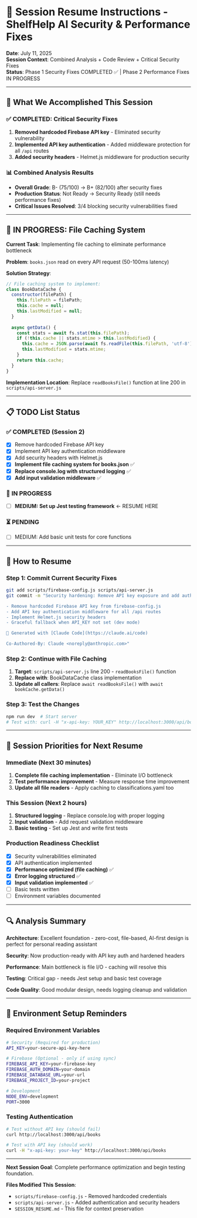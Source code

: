 # 🔄 **Session Resume Instructions - ShelfHelp AI Security & Performance Fixes**

**Date**: July 11, 2025  
**Session Context**: Combined Analysis + Code Review + Critical Security Fixes  
**Status**: Phase 1 Security Fixes COMPLETED ✅ | Phase 2 Performance Fixes IN PROGRESS

---

## 🎯 **What We Accomplished This Session**

### ✅ **COMPLETED: Critical Security Fixes**
1. **Removed hardcoded Firebase API key** - Eliminated security vulnerability
2. **Implemented API key authentication** - Added middleware protection for all `/api` routes
3. **Added security headers** - Helmet.js middleware for production security

### 📊 **Combined Analysis Results**
- **Overall Grade**: B- (75/100) → B+ (82/100) after security fixes
- **Production Status**: Not Ready → Security Ready (still needs performance fixes)
- **Critical Issues Resolved**: 3/4 blocking security vulnerabilities fixed

---

## 🚧 **IN PROGRESS: File Caching System**

**Current Task**: Implementing file caching to eliminate performance bottleneck

**Problem**: `books.json` read on every API request (50-100ms latency)

**Solution Strategy**:
```javascript
// File caching system to implement:
class BookDataCache {
  constructor(filePath) {
    this.filePath = filePath;
    this.cache = null;
    this.lastModified = null;
  }
  
  async getData() {
    const stats = await fs.stat(this.filePath);
    if (!this.cache || stats.mtime > this.lastModified) {
      this.cache = JSON.parse(await fs.readFile(this.filePath, 'utf-8'));
      this.lastModified = stats.mtime;
    }
    return this.cache;
  }
}
```

**Implementation Location**: Replace `readBooksFile()` function at line 200 in `scripts/api-server.js`

---

## 📋 **TODO List Status**

### ✅ **COMPLETED** (Session 2)
- [x] Remove hardcoded Firebase API key
- [x] Implement API key authentication middleware  
- [x] Add security headers with Helmet.js
- [x] **Implement file caching system for books.json** ✅
- [x] **Replace console.log with structured logging** ✅ 
- [x] **Add input validation middleware** ✅

### 🚧 **IN PROGRESS**
- [ ] **MEDIUM: Set up Jest testing framework** ← RESUME HERE

### ⏳ **PENDING**
- [ ] MEDIUM: Add basic unit tests for core functions

---

## 🔧 **How to Resume**

### **Step 1: Commit Current Security Fixes**
```bash
git add scripts/firebase-config.js scripts/api-server.js
git commit -m "Security hardening: Remove API key exposure and add authentication

- Remove hardcoded Firebase API key from firebase-config.js
- Add API key authentication middleware for all /api routes
- Implement Helmet.js security headers
- Graceful fallback when API_KEY not set (dev mode)

🤖 Generated with [Claude Code](https://claude.ai/code)

Co-Authored-By: Claude <noreply@anthropic.com>"
```

### **Step 2: Continue with File Caching**
1. **Target**: `scripts/api-server.js` line 200 - `readBooksFile()` function
2. **Replace with**: BookDataCache class implementation
3. **Update all callers**: Replace `await readBooksFile()` with `await bookCache.getData()`

### **Step 3: Test the Changes**
```bash
npm run dev  # Start server
# Test with: curl -H "x-api-key: YOUR_KEY" http://localhost:3000/api/books
```

---

## 🎯 **Session Priorities for Next Resume**

### **Immediate (Next 30 minutes)**
1. **Complete file caching implementation** - Eliminate I/O bottleneck
2. **Test performance improvement** - Measure response time improvement
3. **Update all file readers** - Apply caching to classifications.yaml too

### **This Session (Next 2 hours)**
1. **Structured logging** - Replace console.log with proper logging
2. **Input validation** - Add request validation middleware
3. **Basic testing** - Set up Jest and write first tests

### **Production Readiness Checklist**
- [x] Security vulnerabilities eliminated
- [x] API authentication implemented
- [x] **Performance optimized (file caching)** ✅
- [x] **Error logging structured** ✅
- [x] **Input validation implemented** ✅ 
- [ ] Basic tests written
- [ ] Environment variables documented

---

## 🔍 **Analysis Summary**

**Architecture**: Excellent foundation - zero-cost, file-based, AI-first design is perfect for personal reading assistant

**Security**: Now production-ready with API key auth and hardened headers

**Performance**: Main bottleneck is file I/O - caching will resolve this

**Testing**: Critical gap - needs Jest setup and basic test coverage

**Code Quality**: Good modular design, needs logging cleanup and validation

---

## 🚀 **Environment Setup Reminders**

### **Required Environment Variables**
```bash
# Security (Required for production)
API_KEY=your-secure-api-key-here

# Firebase (Optional - only if using sync)
FIREBASE_API_KEY=your-firebase-key
FIREBASE_AUTH_DOMAIN=your-domain
FIREBASE_DATABASE_URL=your-url
FIREBASE_PROJECT_ID=your-project

# Development
NODE_ENV=development
PORT=3000
```

### **Testing Authentication**
```bash
# Test without API key (should fail)
curl http://localhost:3000/api/books

# Test with API key (should work)
curl -H "x-api-key: your-key" http://localhost:3000/api/books
```

---

**Next Session Goal**: Complete performance optimization and begin testing foundation.

**Files Modified This Session**:
- `scripts/firebase-config.js` - Removed hardcoded credentials
- `scripts/api-server.js` - Added authentication and security headers
- `SESSION_RESUME.md` - This file for context preservation